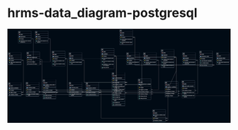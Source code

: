 # hrms-data_diagram-postgresql
<p align="center">
<img src="https://github.com/rifatKasikci/hrms-data-postgresql/blob/main/DatabaseDiagram.png?raw=true"/>
</p>
